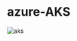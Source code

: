 # azure-AKS
![aks](https://user-images.githubusercontent.com/83489863/162898113-c5d6baa2-e813-47bb-be07-f43833afe0ca.JPG)
